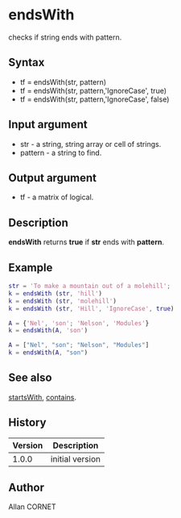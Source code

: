 # endsWith

checks if string ends with pattern.

## Syntax

- tf = endsWith(str, pattern)
- tf = endsWith(str, pattern,'IgnoreCase', true)
- tf = endsWith(str, pattern,'IgnoreCase', false)

## Input argument

- str - a string, string array or cell of strings.
- pattern - a string to find.

## Output argument

- tf - a matrix of logical.

## Description

<b>endsWith</b> returns <b>true</b> if <b>str</b> ends with <b>pattern</b>.

## Example

```matlab
str = 'To make a mountain out of a molehill';
k = endsWith (str, 'hill')
k = endsWith (str, 'molehill')
k = endsWith (str, 'Hill', 'IgnoreCase', true)

A = {'Nel', 'son'; 'Nelson', 'Modules'}
k = endsWith(A, 'son')

A = ["Nel", "son"; "Nelson", "Modules"]
k = endsWith(A, "son")
```

## See also

[startsWith](startsWith.md), [contains](contains.md).

## History

| Version | Description     |
| ------- | --------------- |
| 1.0.0   | initial version |

## Author

Allan CORNET
